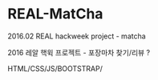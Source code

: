# REAL-MatCha
2016.02 REAL hackweek project - matcha


2016 레알 핵윅 프로젝트 - 포장마차 찾기/리뷰 ? 

HTML/CSS/JS/BOOTSTRAP/ 
